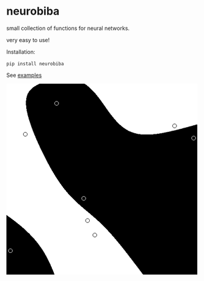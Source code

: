 # neurobiba

small collection of functions for neural networks.

very easy to use!

Installation:
```
pip install neurobiba
```

See [examples](./examples)

![example_01](./examples/example_01.PNG)
